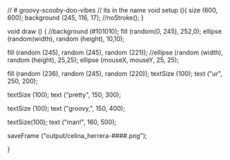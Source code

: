 // # groovy-scooby-doo-vibes
// its in the name 
void setup (){
size (600, 600);
background (245, 116, 17);
//noStroke();
}
  
  void draw () {
   //background (#101010);
    fill (random(0, 245), 252,0);
   ellipse (random(width), random (height), 10,10);
   
  
  fill (random (245), random (245), random (221));
  //ellipse (random (width), random (height), 25,25);
  ellipse (mouseX, mouseY, 25, 25);

fill (random (236), random (245), random (220));
 textSize (100);
 text ("ur", 250, 200);
 
 textSize (100);
 text ("pretty", 150, 300);
 
 textSize (100);
 text ("groovy,", 150, 400);
 
 textSize(100);
 text ("man!", 160, 500);
 
 
 saveFrame ("output/celina_herrera-####.png");
  
}
